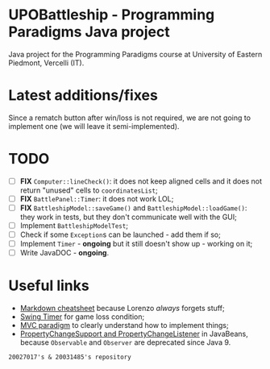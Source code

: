 # UPOBattleship - Programming Paradigms Java project
Java project for the Programming Paradigms course at University of Eastern Piedmont, Vercelli (IT).

# Latest additions/fixes
Since a rematch button after win/loss is not required, we are not going to implement one (we will leave it semi-implemented).

# TODO
 - [ ] **FIX** `Computer::lineCheck()`: it does not keep aligned cells and it does not return "unused" cells to `coordinatesList`;
 - [ ] **FIX** `BattlePanel::Timer`: it does not work LOL;
 - [ ] **FIX** `BattleshipModel::saveGame()` and `BattleshipModel::loadGame()`: they work in tests, but they don't communicate well with the GUI;
 - [ ] Implement `BattleshipModelTest`;
 - [ ] Check if some `Exception`s can be launched - add them if so;
 - [ ] Implement `Timer` - **ongoing** but it still doesn't show up - working on it;
 - [ ] Write JavaDOC - **ongoing**.

# Useful links
 - [Markdown cheatsheet](https://www.markdownguide.org/cheat-sheet/) because Lorenzo  _always_  forgets stuff;
 - [Swing Timer](https://docs.oracle.com/javase/tutorial/uiswing/misc/timer.html) for game loss condition;
 - [MVC paradigm](https://www.oracle.com/technical-resources/articles/javase/application-design-with-mvc.html) to clearly understand how to implement things;
 - [PropertyChangeSupport and PropertyChangeListener](https://docs.oracle.com/javase/tutorial/javabeans/writing/properties.html#bound) in JavaBeans, because `Observable` and `Observer` are deprecated since Java 9.
 
`20027017's & 20031485's repository`